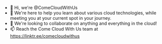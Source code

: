 - 👋 Hi, we're @ComeCloudWithUs
- 👀 We're here to help you learn about various cloud technologies, while meeting you at your current spot in your journey.
- 💞️ We're looking to collaborate on anything and everything in the cloud!
- 📫 Reach the Come Cloud With Us team at https://linktr.ee/comecloudwithus

<!---
ComeCloudWithUs/ComeCloudWithUs is a ✨ special ✨ repository because its `README.md` (this file) appears on your GitHub profile.
You can click the Preview link to take a look at your changes.
--->
